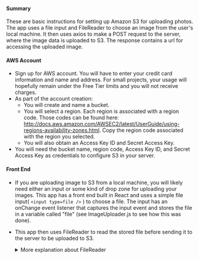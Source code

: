 #### Summary
These are basic instructions for setting up Amazon S3 for uploading photos. The app uses a file input and FileReader to choose an image from the user's local machine. It then uses axios to make a POST request to the server, where the image data is uploaded to S3. The response contains a url for accessing the uploaded image.

#### AWS Account
- Sign up for AWS account. You will have to enter your credit card information and name and address. For small projects, your usage will hopefully remain under the Free Tier limits and you will not receive charges.
- As part of the account creation: 
    - You will create and name a bucket. 
    - You will select a region. Each region is associated with a region code. Those codes can be found here: http://docs.aws.amazon.com/AWSEC2/latest/UserGuide/using-regions-availability-zones.html. Copy the region code associated with the region you selected.
    - You will also obtain an Access Key ID and Secret Access Key.
- You will need the bucket name, region code, Access Key ID, and Secret Access Key as credentials to configure S3 in your server.

#### Front End
- If you are uploading image to S3 from a local machine, you will likely need either an input or some kind of drop zone for uploading your images. This app has a front end built in React and uses a simple file input( ```<input type=file />``` ) to choose a file. The input has an onChange event listener that captures the input event and stores the file in a variable called "file" (see ImageUploader.js to see how this was done).
- This app then uses FileReader to read the stored file before sending it to the server to be uploaded to S3.

    <details><summary>More explanation about FileReader</summary>

        • FileReader is not an S3 thing. It is a file API built into HTML5 for uploading local images to the web. Most browsers support it. No installation is required.
        • There are four basic steps for using FileReader in an app like this:
            1. Create an instance of FileReader and store it in a variable (often named "reader").
            2. Save the file in variable (often named "file"). This is the same file mentioned above, 
            the file captured by the input event.
            3. Tell the reader to read (i.e., interpret) the file using a built-in FileReader method. Here, 
            we use the .readAsDataURL method to read image data, but there are other methods too, such as 
            the .readAsText method for reading text data.
            4. Use the built-in .onload method to tell FileReader what to do with the file once the reader 
            has read it. Once the file has been read, FileReader stores the file in the .result property on 
            the reader (e.g., in "reader.result" if the FileReader instance was named "reader").

        ```js
            const reader = new FileReader(); // create instance of FileReader
            const file = e.target.files[0]; // save file from input event in a variable
            reader.readAsDataURL(file); // tell reader to read file using built-in method
            reader.onload = () => { // tell reader what to do with file once read
                const pic = {
                file: reader.result, // .result is where the result of the read operation is stored
                filename: file.name,
                filetype: file.type
                }
                this.setState({ pic })
            }
        ```
        
    </details>
        

